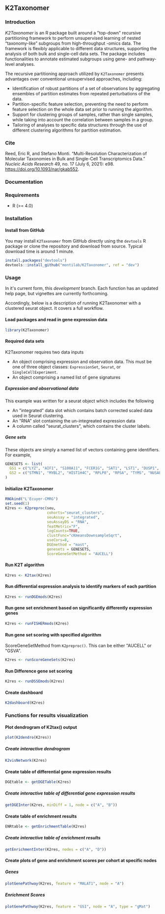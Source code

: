 ## K2Taxonomer

### Introduction

*K2Taxonomer* is an R package built around a "top-down" recursive partitioning framework to perform unsupervised learning of nested “taxonomy-like” subgroups from high-throughput -omics data. The framework is flexibly applicable to different data structures, supporting the analysis of both bulk and single-cell data sets. The package includes functionalities to annotate estimated subgroups using gene- and pathway-level analyses.

The recursive partitioning approach utilized by `K2Taxonomer` presents advantages over conventional unsupervised approaches, including:

- Identification of robust partitions of a set of observations by aggregating ensembles of partition estimates from repeated perturbations of the data.
- Partition-specific feature selection, preventing the need to perform feature selection on the whole data set prior to running the algorithm.
- Support for clustering groups of samples, rather than single samples, while taking into account the correlation between samples in a group.
- Tailoring of analyses to specific data structures through the use of different clustering algorithms for partition estimation.

### Cite
Reed, Eric R, and Stefano Monti. “Multi-Resolution Characterization of Molecular Taxonomies in Bulk and Single-Cell Transcriptomics Data.” _Nucleic Acids Research_ 49, no. 17 (July 6, 2021): e98. https://doi.org/10.1093/nar/gkab552.

### Documentation

### Requirements

- R (>= 4.0)

### Installation

#### Install from GitHub

You may install `K2Taxonomer` from GitHub directly using the `devtools` R package or clone the repository and download from source. Typical download time is around 1 minute.

```r
install.packages("devtools")
devtools::install_github("montilab/K2Taxonomer", ref = "dev")
```

### Usage

In it's current form, this *development* branch. Each function has an updated help page, but vignettes are currently forthcoming.

Accordingly, below is a description of running K2Taxonomer with a clustered seurat object. It covers a full workflow.

#### Load packages and read in gene expression data

```r
library(K2Taxonomer)
```

#### Required data sets

K2Taxonomer requires two data inputs

  - An object comprising expression and observation data. This must be one of three object classes: `ExpressionSet`, `Seurat`, or `SingleCellExperiment`.
  - An object comprising a named list of gene signatures
  
##### Expression and observational data

This example was written for a seurat object which includes the following

  - An "integrated" data slot which contains batch corrected scaled data used in Seurat clustering.
  - An "RNA" slot containing the un-integreated expression data
  - A column called "seurat_clusters", which contains the cluster labels.
  
##### Gene sets

These objects are simply a named list of vectors containing gene identifiers.
For example,

```r
GENESETS <- list(
  GS1 = c("LYZ", "AIF1", "S100A11", "FCER1G", "SAT1", "LST1", "DUSP1", "S100A4", "CTSS", "SERPINA1"),
  GS2 = c("STMN1", "MYBL2", "HIST1H4C", "RPLP0", "RPSA", "TYMS", "NUSAP1", "HMGB1", "LDHB", "C12orf75")
)
```

#### Initialize K2Taxonomer

```r
RNGkind("L'Ecuyer-CMRG")
set.seed(1)
K2res <- K2preproc(seu,
                   cohorts="seurat_clusters",
                   seuAssay = "integrated",
                   seuAssayDS = "RNA",
                   featMetric="F",
                   logCounts=TRUE,
                   clustFunc="cKmeansDownsampleSqrt",
                   useCors=8,
                   DGEmethod = "mast",
                   genesets = GENESETS,
                   ScoreGeneSetMethod = "AUCELL")
```

#### Run K2T algorithm

```r
K2res <- K2tax(K2res)
```

#### Run differential expression analysis to identify markers of each partition

```r
K2res <- runDGEmods(K2res)
```

#### Run gene set enrichment based on significantly differently expression genes

```r
K2res <- runFISHERmods(K2res)
```

#### Run gene set scoring with specified algorithm

ScoreGeneSetMethod from `K2preproc()`. This can be either "AUCELL" or "GSVA".

```r
K2res <- runScoreGeneSets(K2res)
```

#### Run Difference gene set scoring

```r
K2res <- runDSSEmods(K2res)
```

#### Create dashboard

```r
K2dashboard(K2res)
```

### Functions for results visualization

#### Plot dendrogram of K2tax() output

```r
plot(K2dendro(K2res))
```

##### Create interactive dendrogram

```r
K2visNetwork(K2res)
```

#### Create table of differential gene expression results

```r
DGEtable <- getDGETable(K2res)
```

##### Create interactive table of differential gene expression results

```r
getDGEInter(K2res, minDiff = 1, node = c("A", "B"))
```

#### Create table of enrichment results

```r
ENRtable <- getEnrichmentTable(K2res)
```

##### Create interactive table of enrichment results

```r
getEnrichmentInter(K2res, nodes = c("A", "D"))
```

#### Create plots of gene and enrichment scores per cohort at specific nodes

##### Genes

```r
plotGenePathway(K2res, feature = "MALAT1", node = "A")
```

##### Enrichment Scores

```r
plotGenePathway(K2res, feature = "GS1", node = "A", type = "gMat")
```

